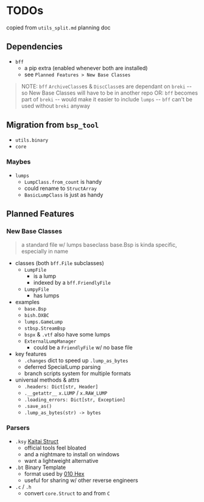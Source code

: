 # TODOs

copied from `utils_split.md` planning doc


## Dependencies
 * `bff`
   - a pip extra (enabled whenever both are installed)
   - see `Planned Features > New Base Classes`

> NOTE: `bff` `ArchiveClass`es & `DiscClass`es are dependant on `breki`
> -- so New Base Classes will have to be in another repo
> OR: `bff` becomes part of `breki`
> -- would make it easier to include `lumps`
> -- `bff` can't be used without `breki` anyway


## Migration from `bsp_tool`
   - `utils.binary`
   - `core`

### Maybes
   - `lumps`
     * `LumpClass.from_count` is handy
     * could rename to `StructArray`
     * `BasicLumpClass` is just as handy


## Planned Features
### New Base Classes
> a standard file w/ lumps baseclass
> base.Bsp is kinda specific, especially in name

 * classes (both `bff.File` subclasses)
   - `LumpFile`
      * is a lump
      * indexed by a `bff.FriendlyFile`
   - `LumpyFile`
      * has lumps
 * examples
   - `base.Bsp`
   - `bish.DXBC`
   - `lumps.GameLump`
   - `stbsp.StreamBsp`
   - `bspx` & `.vtf` also have some lumps
   - `ExternalLumpManager`
     * could be a `FriendlyFile` w/ no base file
 * key features
   - `.changes` dict to speed up `.lump_as_bytes`
   - deferred SpecialLump parsing
   - branch scripts system for multiple formats
 * universal methods & attrs
   - `.headers: Dict[str, Header]`
   - `.__getattr__` `x.LUMP` / `x.RAW_LUMP`
   - `.loading_errors: Dict[str, Exception]`
   - `.save_as()`
   - `.lump_as_bytes(str) -> bytes`

### Parsers
 * `.ksy` [Kaitai Struct](https://doc.kaitai.io/)
   - official tools feel bloated
   - and a nightmare to install on windows
   - want a lightweight alternative
 * `.bt` Binary Template
   - format used by [010 Hex](https://www.sweetscape.com/010editor/)
   - useful for sharing w/ other reverse engineers
 * `.c` / `.h`
   - convert `core.Struct` to and from `C`
